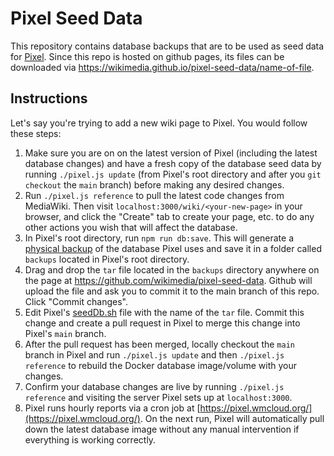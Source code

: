 # Pixel Seed Data

This repository contains database backups that are to be used as seed data for [Pixel](https://github.com/nicholasray/pixel). Since this repo is hosted on github pages, its files can be downloaded via https://wikimedia.github.io/pixel-seed-data/name-of-file.

## Instructions

Let's say you're trying to add a new wiki page to Pixel. You would follow these steps:

1) Make sure you are on on the latest version of Pixel (including the latest database changes) and have a fresh copy of the database seed data by running `./pixel.js update` (from Pixel's root directory and after you `git checkout` the `main` branch) before making any desired changes.
2) Run `./pixel.js reference` to pull the latest code changes from MediaWiki. Then visit `localhost:3000/wiki/<your-new-page>` in your browser, and click the "Create" tab to create your page, etc. to do any other actions you wish that will affect the database.
3) In Pixel's root directory, run `npm run db:save`. This will generate a [physical backup](https://dev.mysql.com/doc/refman/8.0/en/backup-types.html#:~:text=Physical%20backup%20methods%20have%20these,only%20file%20copying%20without%20conversion) of the database Pixel uses and save it in a folder called `backups` located in Pixel's root directory.
4) Drag and drop the `tar` file located in the `backups` directory anywhere on the page at https://github.com/wikimedia/pixel-seed-data. Github will upload the file and ask you to commit it to the main branch of this repo. Click "Commit changes".
5) Edit Pixel's [seedDb.sh](https://github.com/wikimedia/pixel/blob/b4af39d0be82f6f608e9fb3996b52cb9f924eabe/Dockerfile.database#L5) file with the name of the `tar` file. Commit this change and create a pull request in Pixel to merge this change into Pixel's `main` branch.
6) After the pull request has been merged, locally checkout the `main` branch in Pixel and run `./pixel.js update` and then `./pixel.js reference` to rebuild the Docker database image/volume with your changes.
7) Confirm your database changes are live by running `./pixel.js reference` and visiting the server Pixel sets up at `localhost:3000`.
8) Pixel runs hourly reports via a cron job at [https://pixel.wmcloud.org/](https://pixel.wmcloud.org/). On the next run, Pixel will automatically pull down the latest database image without any manual intervention if everything is working correctly.
